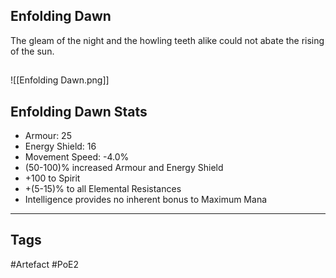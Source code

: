 ## Enfolding Dawn
The gleam of the night and the howling teeth alike could not abate the rising of the sun.
##
![[Enfolding Dawn.png]]
## Enfolding Dawn Stats
- Armour: 25
- Energy Shield: 16
- Movement Speed: -4.0%
- (50-100)% increased Armour and Energy Shield
- +100 to Spirit
- +(5-15)% to all Elemental Resistances
- Intelligence provides no inherent bonus to Maximum Mana


---
## Tags
#Artefact
#PoE2